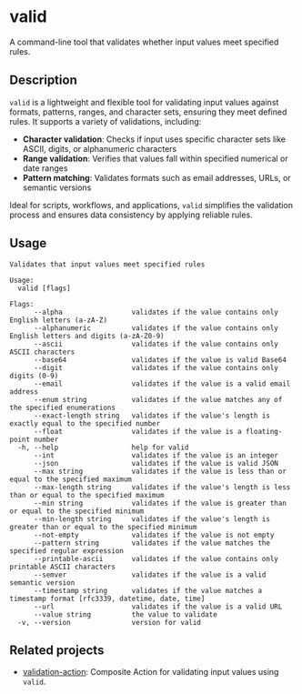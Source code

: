 # valid

A command-line tool that validates whether input values meet specified rules.

## Description

`valid` is a lightweight and flexible tool for validating input values against formats, patterns, ranges, and character sets, ensuring they meet defined rules.
It supports a variety of validations, including:

- **Character validation**: Checks if input uses specific character sets like ASCII, digits, or alphanumeric characters
- **Range validation**: Verifies that values fall within specified numerical or date ranges
- **Pattern matching**: Validates formats such as email addresses, URLs, or semantic versions

Ideal for scripts, workflows, and applications, `valid` simplifies the validation process and ensures data consistency by applying reliable rules.

## Usage

```shell
Validates that input values meet specified rules

Usage:
  valid [flags]

Flags:
      --alpha                 validates if the value contains only English letters (a-zA-Z)
      --alphanumeric          validates if the value contains only English letters and digits (a-zA-Z0-9)
      --ascii                 validates if the value contains only ASCII characters
      --base64                validates if the value is valid Base64
      --digit                 validates if the value contains only digits (0-9)
      --email                 validates if the value is a valid email address
      --enum string           validates if the value matches any of the specified enumerations
      --exact-length string   validates if the value's length is exactly equal to the specified number
      --float                 validates if the value is a floating-point number
  -h, --help                  help for valid
      --int                   validates if the value is an integer
      --json                  validates if the value is valid JSON
      --max string            validates if the value is less than or equal to the specified maximum
      --max-length string     validates if the value's length is less than or equal to the specified maximum
      --min string            validates if the value is greater than or equal to the specified minimum
      --min-length string     validates if the value's length is greater than or equal to the specified minimum
      --not-empty             validates if the value is not empty
      --pattern string        validates if the value matches the specified regular expression
      --printable-ascii       validates if the value contains only printable ASCII characters
      --semver                validates if the value is a valid semantic version
      --timestamp string      validates if the value matches a timestamp format [rfc3339, datetime, date, time]
      --url                   validates if the value is a valid URL
      --value string          the value to validate
  -v, --version               version for valid
```

## Related projects

- [validation-action](https://github.com/tmknom/validation-action): Composite Action for validating input values using `valid`.
